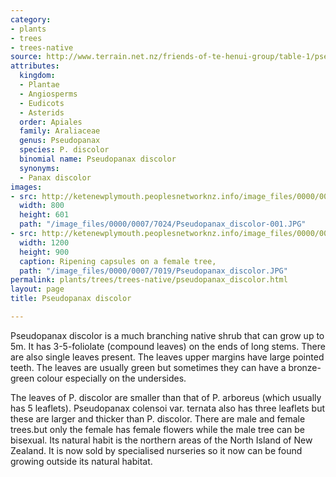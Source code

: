 ```yaml
---
category:
- plants
- trees
- trees-native
source: http://www.terrain.net.nz/friends-of-te-henui-group/table-1/pseudopanax-discolor.html
attributes:
  kingdom:
  - Plantae
  - Angiosperms
  - Eudicots
  - Asterids
  order: Apiales
  family: Araliaceae
  genus: Pseudopanax
  species: P. discolor
  binomial name: Pseudopanax discolor
  synonyms:
  - Panax discolor
images:
- src: http://ketenewplymouth.peoplesnetworknz.info/image_files/0000/0007/7024/Pseudopanax_discolor-001.JPG
  width: 800
  height: 601
  path: "/image_files/0000/0007/7024/Pseudopanax_discolor-001.JPG"
- src: http://ketenewplymouth.peoplesnetworknz.info/image_files/0000/0007/7019/Pseudopanax_discolor.JPG
  width: 1200
  height: 900
  caption: Ripening capsules on a female tree,
  path: "/image_files/0000/0007/7019/Pseudopanax_discolor.JPG"
permalink: plants/trees/trees-native/pseudopanax_discolor.html
layout: page
title: Pseudopanax discolor

---
```

Pseudopanax discolor is a much branching native shrub that can grow up to 5m. It has 3-5-foliolate (compound leaves) on the ends of long stems. There are also single leaves present. The leaves upper margins have large pointed teeth. The leaves are usually green but sometimes they can have a bronze-green colour especially on the undersides.

The leaves of P. discolor are smaller than that of P. arboreus (which usually has 5 leaflets). Pseudopanax colensoi var. ternata also has three leaflets but these are larger and thicker than P. discolor.
There are male and female trees.but only the female has female flowers while the male tree can be bisexual.
Its natural habit is the northern areas of the North Island of New Zealand.
It is now sold by specialised nurseries so it now can be found growing outside its natural habitat.
